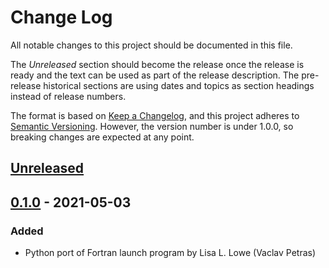 # Change Log

All notable changes to this project should be documented in this file.

The _Unreleased_ section should become the release once the release is ready
and the text can be used as part of the release description.
The pre-release historical sections are using dates and topics as section
headings instead of release numbers.

The format is based on [Keep a Changelog](https://keepachangelog.com/en/1.0.0/),
and this project adheres to [Semantic Versioning](https://semver.org/spec/v2.0.0.html).
However, the version number is under 1.0.0, so breaking changes are expected
at any point.

## [Unreleased]

## [0.1.0] - 2021-05-03

### Added

- Python port of Fortran launch program by Lisa L. Lowe (Vaclav Petras)

[unreleased]: https://github.com/ncsu-landscape-dynamics/pops-core/compare/v0.1.0...HEAD
[0.1.0]: https://github.com/ncsu-landscape-dynamics/pops-core/compare/c1a7b451f9ad5c5aa9774de93f268c522c5ab014...v0.1.0
